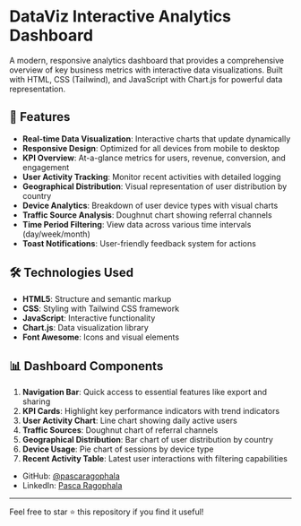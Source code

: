 # DataViz Interactive Analytics Dashboard

A modern, responsive analytics dashboard that provides a comprehensive overview of key business metrics with interactive data visualizations. Built with HTML, CSS (Tailwind), and JavaScript with Chart.js for powerful data representation.


## 🌟 Features

- **Real-time Data Visualization**: Interactive charts that update dynamically
- **Responsive Design**: Optimized for all devices from mobile to desktop
- **KPI Overview**: At-a-glance metrics for users, revenue, conversion, and engagement
- **User Activity Tracking**: Monitor recent activities with detailed logging
- **Geographical Distribution**: Visual representation of user distribution by country
- **Device Analytics**: Breakdown of user device types with visual charts
- **Traffic Source Analysis**: Doughnut chart showing referral channels
- **Time Period Filtering**: View data across various time intervals (day/week/month)
- **Toast Notifications**: User-friendly feedback system for actions

## 🛠️ Technologies Used

- **HTML5**: Structure and semantic markup
- **CSS**: Styling with Tailwind CSS framework
- **JavaScript**: Interactive functionality
- **Chart.js**: Data visualization library
- **Font Awesome**: Icons and visual elements

## 📊 Dashboard Components

1. **Navigation Bar**: Quick access to essential features like export and sharing
2. **KPI Cards**: Highlight key performance indicators with trend indicators
3. **User Activity Chart**: Line chart showing daily active users
4. **Traffic Sources**: Doughnut chart of referral channels
5. **Geographical Distribution**: Bar chart of user distribution by country
6. **Device Usage**: Pie chart of sessions by device type
7. **Recent Activity Table**: Latest user interactions with filtering capabilities

- GitHub: [@pascaragophala](https://github.com/pascaragophala)
- LinkedIn: [Pasca Ragophala](https://www.linkedin.com/in/pasca-ragophala-a9442b233/)

---

Feel free to star ⭐ this repository if you find it useful!
